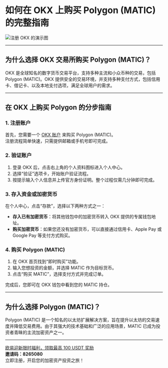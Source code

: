 # 如何在 OKX 上购买 Polygon (MATIC) 的完整指南


![注册 OKX 的演示图](https://coinkickoff.com/wp-content/uploads/okx-sign-up.png)

---

## 为什么选择 OKX 交易所购买 Polygon (MATIC)？

OKX 是全球知名的数字货币交易平台，支持多种主流和小众币种的交易，包括 Polygon (MATIC)。OKX 提供安全的交易环境，并支持多种支付方式，包括信用卡、借记卡、以及本地支付选项，满足全球用户的需求。

---

## 在 OKX 上购买 Polygon 的分步指南

### 1. 注册账户

首先，您需要一个 [OKX 账户](https://bit.ly/OKXe) 来购买 Polygon (MATIC)。  
注册流程简单快速，只需提供邮箱或手机号即可完成。

### 2. 验证账户

1. 登录 OKX 后，点击右上角的个人资料图标进入个人中心。
2. 选择“验证”选项卡，开始账户验证流程。
3. 按提示输入个人信息并上传官方身份证明。整个过程仅需几分钟即可完成。

### 3. 存入资金或加密货币

在个人中心，点击“存款”，选择以下两种方式之一：
- **存入已有加密货币**：将其他钱包中的加密货币转入 OKX 提供的专属钱包地址。
- **购买加密货币**：如果您还没有加密货币，可以直接通过信用卡、Apple Pay 或 Google Pay 等支付方式购买。

### 4. 购买 Polygon (MATIC)

1. 在 OKX 首页找到“即时购买”功能。
2. 输入您想投资的金额，并选择 MATIC 作为目标货币。
3. 点击“购买 MATIC”，选择支付方式并完成订单。

完成后，您即可在 OKX 钱包中看到您的 MATIC 持仓。

---

## 为什么选择 Polygon (MATIC)？

Polygon (MATIC) 是一个知名的以太坊扩展解决方案，旨在提升以太坊的交易速度并降低交易费用。由于其强大的技术基础和广泛的应用场景，MATIC 已成为投资者青睐的主流加密资产之一。

---

[欧易迎新限时福利，领取最高 100 USDT 奖励](https://bit.ly/OKXe)  
**邀请码：8265080**  
立即注册，开启您的加密资产投资之旅！
